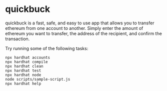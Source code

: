 # quickbuck

quickbuck is a fast, safe, and easy to use app that allows you to transfer ethereum from one account to another. Simply enter the amount of ethereum you want to transfer, the address of the recipient, and confirm the transaction.

Try running some of the following tasks:

```shell
npx hardhat accounts
npx hardhat compile
npx hardhat clean
npx hardhat test
npx hardhat node
node scripts/sample-script.js
npx hardhat help
```
